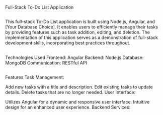 
Full-Stack To-Do List Application
##
This full-stack To-Do List application is built using Node.js, Angular, and [Your Database Choice]. 
It enables users to efficiently manage their tasks by providing features such as task addition, editing, and deletion.
The implementation of this application serves as a demonstration of full-stack development skills, incorporating best practices throughout.

##
Technologies Used
Frontend: Angular
Backend: Node.js
Database: MongoDB
Communication: RESTful API

##
Features
Task Management:

Add new tasks with a title and description.
Edit existing tasks to update details.
Delete tasks that are no longer needed.
User Interface:

Utilizes Angular for a dynamic and responsive user interface.
Intuitive design for an enhanced user experience.
Backend Services:

